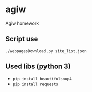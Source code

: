 # agiw
Agiw homework 

## Script use

`./webpagesDownload.py site_list.json`

## Used libs (python 3)
* `pip install beautifulsoup4`
* `pip install requests`